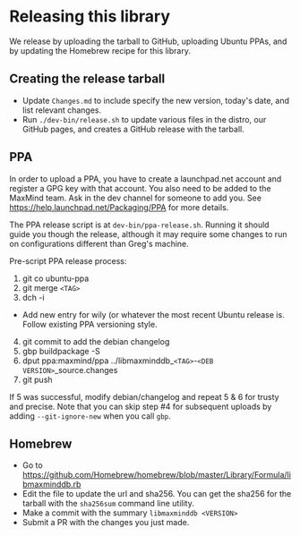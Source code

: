 # Releasing this library

We release by uploading the tarball to GitHub, uploading Ubuntu PPAs, and by
updating the Homebrew recipe for this library.

## Creating the release tarball

* Update `Changes.md` to include specify the new version, today's date, and
  list relevant changes.
* Run `./dev-bin/release.sh` to update various files in the distro, our
  GitHub pages, and creates a GitHub release with the tarball.

## PPA

In order to upload a PPA, you have to create a launchpad.net account and
register a GPG key with that account. You also need to be added to the MaxMind
team. Ask in the dev channel for someone to add you. See
https://help.launchpad.net/Packaging/PPA for more details.

The PPA release script is at `dev-bin/ppa-release.sh`. Running it should
guide you though the release, although it may require some changes to run on
configurations different than Greg's machine.

Pre-script PPA release process:

1. git co ubuntu-ppa
2. git merge `<TAG>`
3. dch -i
  * Add new entry for wily (or whatever the most recent Ubuntu release
    is. Follow existing PPA versioning style.
4. git commit to add the debian changelog
5. gbp buildpackage -S
6. dput ppa:maxmind/ppa ../libmaxminddb_`<TAG>`-`<DEB VERSION>`_source.changes
7. git push

If 5 was successful, modify debian/changelog and repeat 5 & 6 for trusty and
precise. Note that you can skip step #4 for subsequent uploads by adding
`--git-ignore-new` when you call `gbp`.

## Homebrew

* Go to https://github.com/Homebrew/homebrew/blob/master/Library/Formula/libmaxminddb.rb
* Edit the file to update the url and sha256. You can get the sha256 for the
  tarball with the `sha256sum` command line utility.
* Make a commit with the summary `libmaxminddb <VERSION>`
* Submit a PR with the changes you just made.
